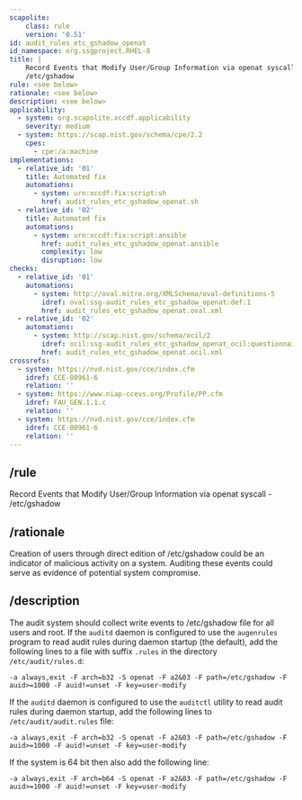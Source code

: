 ```yaml
---
scapolite:
    class: rule
    version: '0.51'
id: audit_rules_etc_gshadow_openat
id_namespace: org.ssgproject.RHEL-8
title: |
    Record Events that Modify User/Group Information via openat syscall -
    /etc/gshadow
rule: <see below>
rationale: <see below>
description: <see below>
applicability:
  - system: org.scapolite.xccdf.applicability
    severity: medium
  - system: https://scap.nist.gov/schema/cpe/2.2
    cpes:
      - cpe:/a:machine
implementations:
  - relative_id: '01'
    title: Automated fix
    automations:
      - system: urn:xccdf:fix:script:sh
        href: audit_rules_etc_gshadow_openat.sh
  - relative_id: '02'
    title: Automated fix
    automations:
      - system: urn:xccdf:fix:script:ansible
        href: audit_rules_etc_gshadow_openat.ansible
        complexity: low
        disruption: low
checks:
  - relative_id: '01'
    automations:
      - system: http://oval.mitre.org/XMLSchema/oval-definitions-5
        idref: oval:ssg-audit_rules_etc_gshadow_openat:def:1
        href: audit_rules_etc_gshadow_openat.oval.xml
  - relative_id: '02'
    automations:
      - system: http://scap.nist.gov/schema/ocil/2
        idref: ocil:ssg-audit_rules_etc_gshadow_openat_ocil:questionnaire:1
        href: audit_rules_etc_gshadow_openat.ocil.xml
crossrefs:
  - system: https://nvd.nist.gov/cce/index.cfm
    idref: CCE-80961-6
    relation: ''
  - system: https://www.niap-ccevs.org/Profile/PP.cfm
    idref: FAU_GEN.1.1.c
    relation: ''
  - system: https://nvd.nist.gov/cce/index.cfm
    idref: CCE-80961-6
    relation: ''
---
```



## /rule

Record Events that Modify User/Group Information via openat syscall -
/etc/gshadow

## /rationale

Creation
of users through direct edition of /etc/gshadow could be an indicator of
malicious activity on a system. Auditing these events could serve as
evidence of potential system compromise.

## /description

The
audit system should collect write events to /etc/gshadow file for all
users and root. If the `auditd` daemon is configured to use the
`augenrules` program to read audit rules during daemon startup (the
default), add the following lines to a file with suffix `.rules` in the
directory `/etc/audit/rules.d`:

``` 
-a always,exit -F arch=b32 -S openat -F a2&03 -F path=/etc/gshadow -F auid>=1000 -F auid!=unset -F key=user-modify
```

If the `auditd` daemon is configured to use the `auditctl` utility to
read audit rules during daemon startup, add the following lines to
`/etc/audit/audit.rules` file:

``` 
-a always,exit -F arch=b32 -S openat -F a2&03 -F path=/etc/gshadow -F auid>=1000 -F auid!=unset -F key=user-modify
```

If the system is 64 bit then also add the following line:

``` 
-a always,exit -F arch=b64 -S openat -F a2&03 -F path=/etc/gshadow -F auid>=1000 -F auid!=unset -F key=user-modify
```
